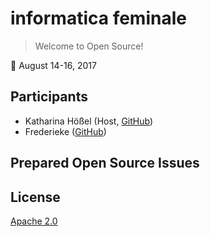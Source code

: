 # informatica feminale

> Welcome to Open Source!

📅 August 14-16, 2017

## Participants
- Katharina Hößel (Host, [GitHub](https://github.com/katsel))
- Frederieke ([GitHub](https://github.com/frefell))


## Prepared Open Source Issues

## License

[Apache 2.0](http://www.apache.org/licenses/LICENSE-2.0)
